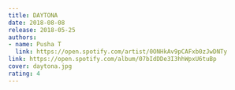```yaml
---
title: DAYTONA
date: 2018-08-08
release: 2018-05-25
authors:
- name: Pusha T
  link: https://open.spotify.com/artist/0ONHkAv9pCAFxb0zJwDNTy
link: https://open.spotify.com/album/07bIdDDe3I3hhWpxU6tuBp
cover: daytona.jpg
rating: 4
---
```


